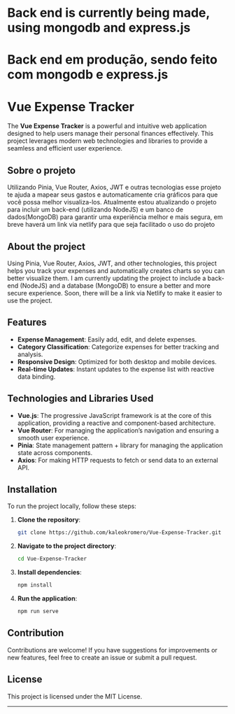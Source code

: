 # Back end is currently being made, using mongodb and express.js
# Back end em produção, sendo feito com mongodb e express.js
# Vue Expense Tracker

The **Vue Expense Tracker** is a powerful and intuitive web application designed to help users manage their personal finances effectively. This project leverages modern web technologies and libraries to provide a seamless and efficient user experience.

## Sobre o projeto
Utilizando Pinia, Vue Router, Axios, JWT e outras tecnologias esse projeto te ajuda a mapear seus gastos e automaticamente cria gráficos para que você possa melhor visualiza-los. Atualmente estou atualizando o projeto para incluir um back-end (utilizando NodeJS) e um banco de dados(MongoDB) para garantir uma experiência melhor e mais segura, em breve haverá um link via netlify para que seja facilitado o uso do projeto

## About the project
Using Pinia, Vue Router, Axios, JWT, and other technologies, this project helps you track your expenses and automatically creates charts so you can better visualize them. I am currently updating the project to include a back-end (NodeJS) and a database (MongoDB) to ensure a better and more secure experience. Soon, there will be a link via Netlify to make it easier to use the project.

## Features

- **Expense Management**: Easily add, edit, and delete expenses.
- **Category Classification**: Categorize expenses for better tracking and analysis.
- **Responsive Design**: Optimized for both desktop and mobile devices.
- **Real-time Updates**: Instant updates to the expense list with reactive data binding.

## Technologies and Libraries Used

- **Vue.js**: The progressive JavaScript framework is at the core of this application, providing a reactive and component-based architecture.
- **Vue Router**: For managing the application’s navigation and ensuring a smooth user experience.
- **Pinia**: State management pattern + library for managing the application state across components.
- **Axios**: For making HTTP requests to fetch or send data to an external API.

## Installation

To run the project locally, follow these steps:

1. **Clone the repository**:
    ```bash
    git clone https://github.com/kaleokromero/Vue-Expense-Tracker.git
    ```

2. **Navigate to the project directory**:
    ```bash
    cd Vue-Expense-Tracker
    ```

3. **Install dependencies**:
    ```bash
    npm install
    ```

4. **Run the application**:
    ```bash
    npm run serve
    ```

## Contribution

Contributions are welcome! If you have suggestions for improvements or new features, feel free to create an issue or submit a pull request.

## License

This project is licensed under the MIT License.

---
